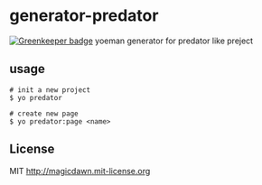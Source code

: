 # generator-predator

[![Greenkeeper badge](https://badges.greenkeeper.io/magicdawn/generator-predator.svg)](https://greenkeeper.io/)
yoeman generator for predator like preject

## usage

```
# init a new project
$ yo predator 

# create new page
$ yo predator:page <name>
```

## License
MIT http://magicdawn.mit-license.org